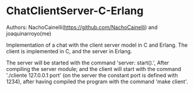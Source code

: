 # ChatClientServer-C-Erlang
Authors: NachoCainelli(https://github.com/NachoCainelli) and joaquinarroyo(me)

Implementation of a chat with the client server model in C and Erlang. The client is implemented in C, and the server in Erlang.

The server will be started with the command 'server: start().', After compiling the server module; and the client will start with the command './cliente 127.0.0.1 port' (on the server the constant port is defined with 1234), after having compiled the program with the command 'make client'.
